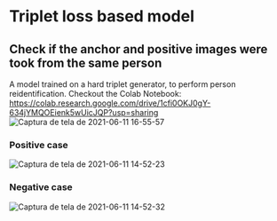 # Triplet loss based model

## Check if the anchor and positive images were took from the same person
A model trained on a hard triplet generator, to perform person reidentification. Checkout the Colab Notebook: https://colab.research.google.com/drive/1cfi0OKJ0gY-634jYMQOEienk5wUicJQP?usp=sharing
![Captura de tela de 2021-06-11 16-55-57](https://user-images.githubusercontent.com/67125269/121742287-01fb7180-cad6-11eb-80fa-357e1b4368d6.png)

### Positive case
![Captura de tela de 2021-06-11 14-52-23](https://user-images.githubusercontent.com/67125269/121738084-1fc5d800-cad0-11eb-9e8b-ba65595bbe12.png)
### Negative case
![Captura de tela de 2021-06-11 14-52-32](https://user-images.githubusercontent.com/67125269/121738077-1d637e00-cad0-11eb-8f84-91b9dbb226da.png)
